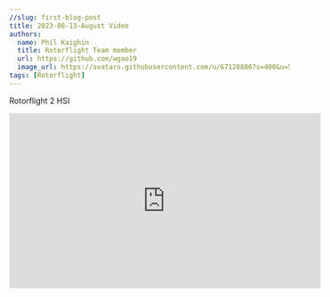 ```yaml
---
//slug: first-blog-post
title: 2023-08-13-August Video
authors:
  name: Phil Kaighin
  title: Rotorflight Team member
  url: https://github.com/wgao19
  image_url: https://avatars.githubusercontent.com/u/67128886?s=400&u=5c3ead95794ee5b0d50e8957b8601f9ec2bbff6b&v=4
tags: [Rotorflight]
---
```


Rotorflight 2 HSI

<iframe width="560" height="315" src="https://www.youtube.com/embed/4GDcbYZr4_M" title="YouTube video player" frameborder="0" allow="accelerometer; autoplay; clipboard-write; encrypted-media; gyroscope; picture-in-picture; web-share" allowfullscreen></iframe>